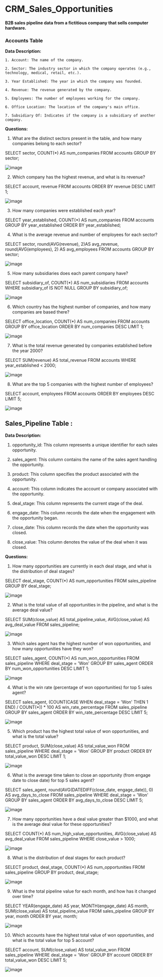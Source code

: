 # CRM_Sales_Opportunities
#### B2B sales pipeline data from a fictitious company that sells computer hardware.

### Accounts Table 
**Data Description:**

	1. Account: The name of the company.
 
	2. Sector: The industry sector in which the company operates (e.g., technology, medical, retail, etc.).
 
	3. Year Established: The year in which the company was founded.
 
	4. Revenue: The revenue generated by the company.
 
	5. Employees: The number of employees working for the company.
 
	6. Office Location: The location of the company's main office.
 
	7. Subsidiary Of: Indicates if the company is a subsidiary of another company.

 **Questions:**
 
1. What are the distinct sectors present in the table, and how many companies belong to each sector?
   
  SELECT sector, COUNT(*) AS num_companies
  FROM accounts
  GROUP BY sector;
  
![image](https://github.com/VasumathyApparsundar/CRM_Sales_Opportunities/assets/167323908/eee98499-a827-4f82-8a04-5aea95ba0d5e)

2. Which company has the highest revenue, and what is its revenue?
   
SELECT account, revenue
FROM accounts
ORDER BY revenue DESC
LIMIT 1;

![image](https://github.com/VasumathyApparsundar/CRM_Sales_Opportunities/assets/167323908/2cd20963-e77c-4178-a498-a6c2f508dd66)

3. How many companies were established each year?
   
SELECT year_established, COUNT(*) AS num_companies
FROM accounts
GROUP BY year_established
ORDER BY year_established;

4. What is the average revenue and number of employees for each sector?
   
SELECT sector, round(AVG(revenue), 2)AS avg_revenue, round(AVG(employees), 2) AS avg_employees
FROM accounts
GROUP BY sector;

![image](https://github.com/VasumathyApparsundar/CRM_Sales_Opportunities/assets/167323908/06861b71-709e-4263-b16d-f1de629c005c)

5. How many subsidiaries does each parent company have?
   
SELECT subsidiary_of, COUNT(*) AS num_subsidiaries
FROM accounts
WHERE subsidiary_of IS NOT NULL
GROUP BY subsidiary_of;

![image](https://github.com/VasumathyApparsundar/CRM_Sales_Opportunities/assets/167323908/434296b3-c818-4216-a8b2-7da2dd1a2014)

6. Which country has the highest number of companies, and how many companies are based there?
   
SELECT office_location, COUNT(*) AS num_companies
FROM accounts
GROUP BY office_location
ORDER BY num_companies DESC
LIMIT 1;

![image](https://github.com/VasumathyApparsundar/CRM_Sales_Opportunities/assets/167323908/3c27ff4c-8a4d-4010-ba75-7ab341d33489)

7. What is the total revenue generated by companies established before the year 2000?
   
SELECT SUM(revenue) AS total_revenue
FROM accounts
WHERE year_established < 2000;

![image](https://github.com/VasumathyApparsundar/CRM_Sales_Opportunities/assets/167323908/4ce21545-1753-4114-ad4d-1726ac47707b)

8. What are the top 5 companies with the highest number of employees?
   
SELECT account, employees
FROM accounts
ORDER BY employees DESC
LIMIT 5;

![image](https://github.com/VasumathyApparsundar/CRM_Sales_Opportunities/assets/167323908/e3293b8e-9db7-44c3-be98-46644891a4d8)

## Sales_Pipeline Table :

**Data Description:**

1. opportunity_id: This column represents a unique identifier for each sales opportunity.
   
2. sales_agent: This column contains the name of the sales agent handling the opportunity.
   
3. product: This column specifies the product associated with the opportunity.

4. account: This column indicates the account or company associated with the opportunity.
   
5. deal_stage: This column represents the current stage of the deal.
 
6. engage_date: This column records the date when the engagement with the opportunity began.

7. close_date: This column records the date when the opportunity was closed.

8. close_value: This column denotes the value of the deal when it was closed.

**Questions:**

1. How many opportunities are currently in each deal stage, and what is the distribution of deal stages?
   
SELECT deal_stage, COUNT(*) AS num_opportunities
FROM sales_pipeline
GROUP BY deal_stage;

![image](https://github.com/VasumathyApparsundar/CRM_Sales_Opportunities/assets/167323908/91cb43e2-f137-4a2a-9deb-ce2bc663175a)

2. What is the total value of all opportunities in the pipeline, and what is the average deal value?

SELECT SUM(close_value) AS total_pipeline_value, AVG(close_value) AS avg_deal_value
FROM sales_pipeline;

![image](https://github.com/VasumathyApparsundar/CRM_Sales_Opportunities/assets/167323908/e7d434f1-6266-4476-a071-3667fd8b9162)

3. Which sales agent has the highest number of won opportunities, and how many opportunities have they won?
   
SELECT sales_agent, COUNT(*) AS num_won_opportunities
FROM sales_pipeline
WHERE deal_stage = 'Won'
GROUP BY sales_agent
ORDER BY num_won_opportunities DESC
LIMIT 1;

![image](https://github.com/VasumathyApparsundar/CRM_Sales_Opportunities/assets/167323908/ea6bb612-a8b9-4aed-828d-47abebcd184b)

4.  What is the win rate (percentage of won opportunities) for top 5 sales agent?

SELECT sales_agent, 
       (COUNT(CASE WHEN deal_stage = 'Won' THEN 1 END) / COUNT(*)) * 100 AS win_rate_percentage
FROM sales_pipeline
GROUP BY sales_agent
ORDER BY win_rate_percentage DESC
LIMIT 5;

![image](https://github.com/VasumathyApparsundar/CRM_Sales_Opportunities/assets/167323908/81ff205b-9f87-4bb1-bc93-e96e279bf85a)

5. Which product has the highest total value of won opportunities, and what is the total value?

SELECT product, SUM(close_value) AS total_value_won
FROM sales_pipeline
WHERE deal_stage = 'Won'
GROUP BY product
ORDER BY total_value_won DESC
LIMIT 1;

![image](https://github.com/VasumathyApparsundar/CRM_Sales_Opportunities/assets/167323908/935e7b94-b615-4868-b213-ff85af9e9431)

6. What is the average time taken to close an opportunity (from engage date to close date) for top 5 sales agent?
   
SELECT sales_agent, round(AVG(DATEDIFF(close_date, engage_date)), 0) AS avg_days_to_close
FROM sales_pipeline
WHERE deal_stage = 'Won'
GROUP BY sales_agent
ORDER BY avg_days_to_close DESC
LIMIT 5;

![image](https://github.com/VasumathyApparsundar/CRM_Sales_Opportunities/assets/167323908/24d0ecaf-1027-4680-9ad6-9d0951e6f002)

7. How many opportunities have a deal value greater than $1000, and what is the average deal value for these opportunities?
   
SELECT COUNT(*) AS num_high_value_opportunities, AVG(close_value) AS avg_deal_value
FROM sales_pipeline
WHERE close_value > 1000;

![image](https://github.com/VasumathyApparsundar/CRM_Sales_Opportunities/assets/167323908/299d465f-81db-4ba2-b3c3-91cb2fd433e6)

8. What is the distribution of deal stages for each product?
   
SELECT product, deal_stage, COUNT(*) AS num_opportunities
FROM sales_pipeline
GROUP BY product, deal_stage;

![image](https://github.com/VasumathyApparsundar/CRM_Sales_Opportunities/assets/167323908/d14e5220-688c-46ee-a64c-148a13a6210b)

9.  What is the total pipeline value for each month, and how has it changed over time?
    
SELECT YEAR(engage_date) AS year, MONTH(engage_date) AS month, SUM(close_value) AS total_pipeline_value
FROM sales_pipeline
GROUP BY year, month
ORDER BY year, month;

![image](https://github.com/VasumathyApparsundar/CRM_Sales_Opportunities/assets/167323908/67ec29cc-a217-4c0d-980a-0a46042a2a43)

10. Which accounts have the highest total value of won opportunities, and what is the total value for top 5 account?
    
SELECT account, SUM(close_value) AS total_value_won
FROM sales_pipeline
WHERE deal_stage = 'Won'
GROUP BY account
ORDER BY total_value_won DESC
LIMIT 5;

![image](https://github.com/VasumathyApparsundar/CRM_Sales_Opportunities/assets/167323908/05bf5059-0d9c-4e16-b81e-9c66845cdfac)























	


